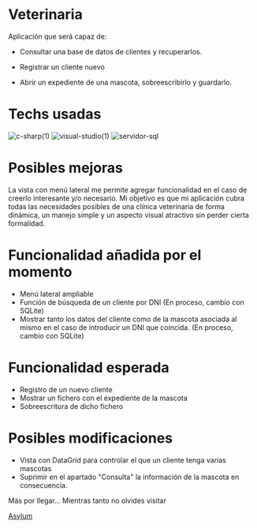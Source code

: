 # Veterinaria

Aplicación que será capaz de:

- Consultar una base de datos de clientes y recuperarlos.

- Registrar un cliente nuevo

- Abrir un expediente de una mascota, sobreescribirlo y guardarlo.

# Techs usadas

![c-sharp(1)](https://user-images.githubusercontent.com/87225960/222012640-7173cc13-1eec-4f43-80e5-a983c926f4eb.png) ![visual-studio(1)](https://user-images.githubusercontent.com/87225960/222012371-e3b5e827-a504-4ad6-b67f-2a95e1415d2b.png) ![servidor-sql](https://user-images.githubusercontent.com/87225960/222012391-816973fc-e1be-4023-bda5-2882c0b47f42.png)

# Posibles mejoras

La vista con menú lateral me permite agregar funcionalidad en el caso de creerlo interesante y/o necesario. Mi objetivo es que mi aplicación cubra todas las necesidades posibles de una clínica veterinaria de forma dinámica, un manejo simple y un aspecto visual atractivo sin perder cierta formalidad.

# Funcionalidad añadida por el momento

- Menú lateral ampliable
- Función de búsqueda de un cliente por DNI (En proceso, cambio con SQLite)
- Mostrar tanto los datos del cliente como de la mascota asociada al mismo en el caso de introducir un DNI que coincida. (En proceso, cambio con SQLite)

# Funcionalidad esperada

- Registro de un nuevo cliente
- Mostrar un fichero con el expediente de la mascota
- Sobreescritura de dicho fichero

# Posibles modificaciones
- Vista con DataGrid para controlar el que un cliente tenga varias mascotas
- Suprimir en el apartado "Consulta" la información de la mascota en consecuencia.

Más por llegar... Mientras tanto no olvides visitar

[Asylum](https://asylum1.odoo.com/)
